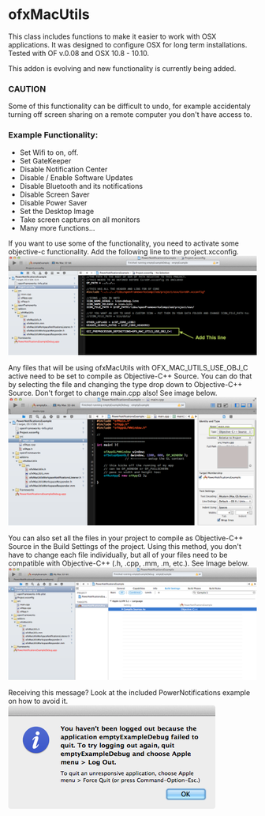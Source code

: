 # ofxMacUtils

This class includes functions to make it easier to work with OSX applications. 
It was designed to configure OSX for long term installations.
Tested with OF v.0.08 and OSX 10.8 - 10.10.

This addon is evolving and new functionality is currently being added.

### CAUTION
Some of this functionality can be difficult to undo, for example accidentaly turning off screen sharing on a remote computer you don't have access to.

### Example Functionality:
* Set Wifi to on, off.
* Set GateKeeper
* Disable Notification Center
* Disable / Enable Software Updates
* Disable Bluetooth and its notifications
* Disable Screen Saver
* Disable Power Saver
* Set the Desktop Image
* Take screen captures on all monitors
* Many more functions...

If you want to use some of the functionality, you need to activate some objective-c functionality. Add the following line to the project.xcconfig.
![project.xcconfig](https://github.com/NickHardeman/ofxMacUtils/blob/master/ReadMeImages/Screen%20Shot%202015-03-10%20at%204.52.06%20PM.png)

Any files that will be using ofxMacUtils with OFX_MAC_UTILS_USE_OBJ_C active need to be set to compile as Objective-C++ Source. You can do that by selecting the file and changing the type drop down to Objective-C++ Source. Don't forget to change main.cpp also! See image below.
![Change source on main.cpp](https://github.com/NickHardeman/ofxMacUtils/blob/master/ReadMeImages/Screen%20Shot%202015-03-10%20at%204.52.31%20PM.png)

You can also set all the files in your project to compile as Objective-C++ Source in the Build Settings of the project. Using this method, you don't have to change each file individually, but all of your files need to be compatible with Objective-C++ (.h, .cpp, .mm, .m, etc.). See Image below.
![Change source on project](https://github.com/NickHardeman/ofxMacUtils/blob/master/ReadMeImages/Screen%20Shot%202015-03-10%20at%204.53.05%20PM.png)

Receiving this message? Look at the included PowerNotifications example on how to avoid it.
![Log Out Message](https://github.com/NickHardeman/ofxMacUtils/blob/master/ReadMeImages/Screen%20Shot%202015-03-10%20at%201.54.15%20PM.png)

